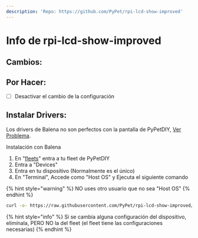 ```yaml
---
description: 'Repo: https://github.com/PyPet/rpi-lcd-show-improved'
---
```


# Info de rpi-lcd-show-improved

## Cambios:

## Por Hacer:

* [ ] Desactivar el cambio de la configuración

## Instalar Drivers:

Los drivers de Balena no son perfectos con la pantalla de PyPetDIY, [Ver Problema](https://github.com/balenablocks/fbcp/issues/12).

Instalación con Balena

1. En "[fleets](https://dashboard.balena-cloud.com/fleets)" entra a tu fleet de PyPetDIY
2. Entra a "Devices"
3. Entra en tu dispositivo \(Normalmente es el único\)
4. En "Terminal", Accede como "Host OS" y Ejecuta el siguiente comando

{% hint style="warning" %}
NO uses otro usuario que no sea "Host OS"
{% endhint %}

```bash
curl -o- https://raw.githubusercontent.com/PyPet/rpi-lcd-show-improved/main/install | path_root=/ path_root_boot=/mnt/boot bash /dev/stdin tft35a
```

{% hint style="info" %}
Si se cambia alguna configuración del dispositivo, elimínala, PERO NO la del fleet \(el fleet tiene las configuraciones necesarias\)
{% endhint %}



